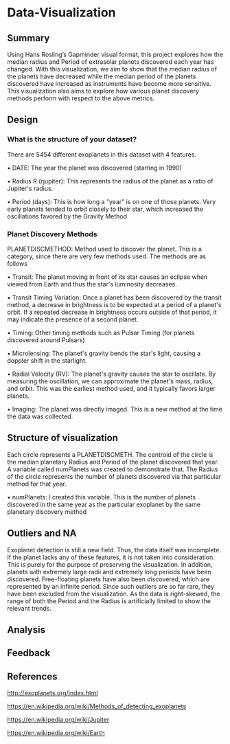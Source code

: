 # Data-Visualization

## Summary
Using Hans Rosling’s Gapminder visual format, this project explores how the median radius and Period of extrasolar planets discovered each year has changed. With this visualization, we aim to show that the median radius of the planets have decreased while the median period of the planets discovered have increased as instruments have become more sensitive. This visualization also aims to explore how various planet discovery methods perform with respect to the above metrics. 

## Design

### What is the structure of your dataset?

There are 5454 different exoplanets in this dataset with 4 features. 

•	DATE: The year the planet was discovered (starting in 1990)

•	Radius R (rjupiter): This represents the radius of the planet as a ratio of Jupiter's radius.

•	Period (days): This is how long a "year" is on one of those planets. Very early planets tended to orbit closely to their star, which increased the oscillations favored by the Gravity Method

### Planet Discovery Methods
PLANETDISCMETHOD: Method used to discover the planet. This is a category, since there are very few methods used. The methods are as follows

•	Transit: The planet moving in front of its star causes an eclipse when viewed from Earth and thus the star's luminosity decreases.

•	Transit Timing Variation: Once a planet has been discovered by the transit method, a decrease in brightness is to be expected at a period of a planet's orbit. If a repeated decrease in brightness occurs outside of that period, it may indicate the presence of a second planet. 

•	Timing: Other timing methods such as Pulsar Timing (for planets discovered around Pulsars)

•	Microlensing: The planet's gravity bends the star's light, causing a doppler shift in the starlight.

•	Radial Velocity (RV): The planet's gravity causes the star to oscillate. By measuring the oscillation, we can approximate the planet's mass, radius, and orbit. This was the earliest method used, and it typically favors larger planets. 

•	Imaging: The planet was directly imaged. This is a new method at the time the data was collected.

## Structure of visualization

Each circle represents a PLANETDISCMETH. The centroid of the circle is the median planetary Radius and Period of the planet discovered that year. A variable called numPlanets was created to demonstrate that. The Radius of the circle represents the number of planets discovered via that particular method for that year. 

•	numPlanets: I created this variable. This is the number of planets discovered in the same year as the particular exoplanet by the same planetary discovery method 

## Outliers and NA
Exoplanet detection is still a new field. Thus, the data itself was incomplete. If the planet lacks any of these features, it is not taken into consideration. This is purely for the purpose of preserving the visualization. In addition, planets with extremely large radii and extremely long periods have been discovered. Free-floating planets have also been discovered, which are represented by an infinite period. Since such outliers are so far rare, they have been excluded from the visualization. As the data is right-skewed, the range of both the Period and the Radius is artificially limited to show the relevant trends.

## Analysis

## Feedback

## References
http://exoplanets.org/index.html
 
https://en.wikipedia.org/wiki/Methods_of_detecting_exoplanets

https://en.wikipedia.org/wiki/Jupiter

https://en.wikipedia.org/wiki/Earth
